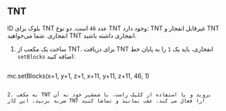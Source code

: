 ## TNT

ID بلوک برای TNT عدد `46` است. دو نوع TNT وجود دارد: TNT غیرقابل انفجار و TNT انفجاری. شما می‌خواهید TNT انفجاری داشته باشید.

1. ساخت یک مکعب از TNT. برای دریافت TNT انفجاری، باید یک `1` را به پایان خط `setBlocks` اضافه کنید:
    
    ```python
mc.setBlocks(x+1, y+1, z+1, x+11, y+11, z+11, 46, 1)
```

2. به مکعب TNT بروید و با استفاده از کلیک راست، با شمشیر خود به آن ضربه بزنید. این کار TNT را فعال می کند. عقب بمانید و تماشا کنید!